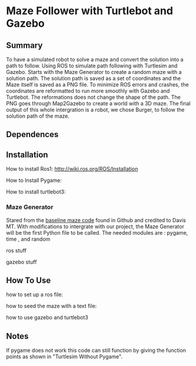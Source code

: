 # Maze Follower with Turtlebot and Gazebo
## Summary

To have a simulated robot to solve a maze and convert the solution into a path to follow. Using ROS to simulate path following with Turtlesim and Gazebo. Starts with the Maze Generator to create a random maze with a solution path. The solution path is saved as a set of coordinates and the Maze itself is saved as a PNG file. To minimize ROS errors and crashes, the coordinates are reformatted to run more smoothly with Gazebo and Turtlebot. The reformations does not change the shape of the path. The PNG goes through Map2Gazebo to create a world with a 3D maze. The final output of this whole intergration is a robot, we chose Burger, to follow the solution path of the maze.

## Dependences

## Installation
How to install Ros1: http://wiki.ros.org/ROS/Installation


How to Install Pygame: 


How to install turtlebot3: 


### Maze Generator

Stared from the [baseline maze code]( https://github.com/tonypdavis/PythonMazeGenerator) found in Github and credited to Davis MT. With modifications to intergrate with our project, the Maze Generator will be the first Python file to be called. The needed modules are : pygame, time , and random        





ros stuff


gazebo stuff


## How To Use

how to set up a ros file: 


how to seed the maze with a text file:


how to use gazebo and turtlebot3


## Notes

If pygame does not work this code can still function by giving the function points as shown in "Turtlesim Without Pygame".

